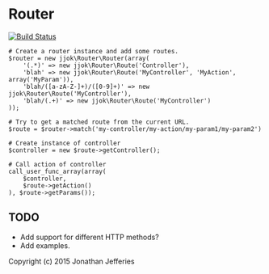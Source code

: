 Router
======

[![Build Status](https://travis-ci.org/jjok/Router.png?branch=master)](https://travis-ci.org/jjok/Router)

	# Create a router instance and add some routes.
	$router = new jjok\Router\Router(array(
		'(.*)' => new jjok\Router\Route('Controller'),
		'blah' => new jjok\Router\Route('MyController', 'MyAction', array('MyParam')),
		'blah/([a-zA-Z-]+)/([0-9]+)' => new jjok\Router\Route('MyController'),
		'blah/(.+)' => new jjok\Router\Route('MyController')
	));
	
	# Try to get a matched route from the current URL.
	$route = $router->match('my-controller/my-action/my-param1/my-param2')
	
	# Create instance of controller
	$controller = new $route->getController();
	
	# Call action of controller
	call_user_func_array(array(
		$controller,
		$route->getAction()
	), $route->getParams());
	
TODO
----

* Add support for different HTTP methods?
* Add examples.

Copyright (c) 2015 Jonathan Jefferies
